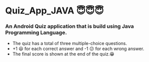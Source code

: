 # Quiz_App_JAVA 😇😇😇

### An Android Quiz application that is build using Java Programming Language.
- The quiz has a total of three multiple-choice questions.
- +1 😃 for each correct answer and -1 😕 for each wrong answer.
- The final score is shown at the end of the quiz.😁
